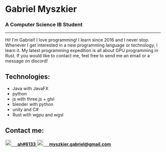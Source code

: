 # Gabriel Myszkier
### A Computer Science IB Student

---

Hi! I'm Gabriel! I love programming! I learn since 2016 and I never stop. Whenever I get interested in a new programming language or technology, I learn it. My latest programming expedition is all about GPU programming in Rust. If you would like to contact me, feel free to send me an email or a message on discord!


## Technologies:
* Java with JavaFX
* python
* js with three.js + glsl
* blender with python
* unity and C#
* Rust with wgpu and wgsl


## Contact me:
<a href="https://discordapp.com/channels/@me/ąh#6133/">
  <img src="https://discord.com/assets/3437c10597c1526c3dbd98c737c2bcae.svg" width="20"/>
  &nbsp;&nbsp;&nbsp;
  <span style="font-weight: bold;">ąh#6133</span>
</a>

<a href="mailto:myszkier.gabriel@gmail.com">
  <img src="https://lh3.googleusercontent.com/0rpHlrX8IG77awQMuUZpQ0zGWT7HRYtpncsuRnFo6V3c8Lh2hPjXnEuhDDd-OsLz1vua4ld2rlUYFAaBYk-rZCODmi2eJlwUEVsZgg" width="20"/>
  &nbsp;&nbsp;&nbsp;
  <span style="font-weight: bold;">myszkier.gabriel@gmail.com</span>
</a>
